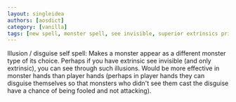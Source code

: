 ```yaml
---
layout: singleidea
authors: [aosdict]
category: [vanilla]
tags: [new spell, monster spell, see invisible, superior extrinsics principle, MERGE WITH 146]
---
```

Illusion / disguise self spell: Makes a monster appear as a different monster type of its choice. Perhaps if you have extrinsic see invisible (and only extrinsic), you can see through such illusions. Would be more effective in monster hands than player hands (perhaps in player hands they can disguise themselves so that monsters who didn't see them cast the disguise have a chance of being fooled and not attacking).
